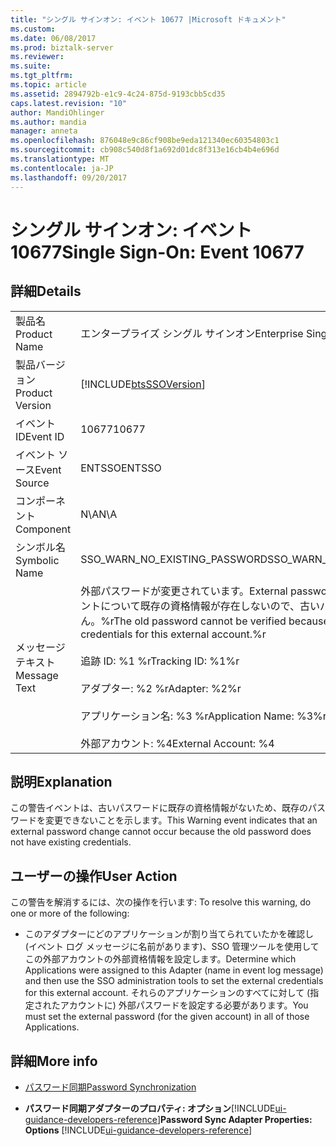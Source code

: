 ```yaml
---
title: "シングル サインオン: イベント 10677 |Microsoft ドキュメント"
ms.custom: 
ms.date: 06/08/2017
ms.prod: biztalk-server
ms.reviewer: 
ms.suite: 
ms.tgt_pltfrm: 
ms.topic: article
ms.assetid: 2894792b-e1c9-4c24-875d-9193cbb5cd35
caps.latest.revision: "10"
author: MandiOhlinger
ms.author: mandia
manager: anneta
ms.openlocfilehash: 876048e9c86cf908be9eda121340ec60354803c1
ms.sourcegitcommit: cb908c540d8f1a692d01dc8f313e16cb4b4e696d
ms.translationtype: MT
ms.contentlocale: ja-JP
ms.lasthandoff: 09/20/2017
---
```

# <a name="single-sign-on-event-10677"></a><span data-ttu-id="77481-102">シングル サインオン: イベント 10677</span><span class="sxs-lookup"><span data-stu-id="77481-102">Single Sign-On: Event 10677</span></span>
## <a name="details"></a><span data-ttu-id="77481-103">詳細</span><span class="sxs-lookup"><span data-stu-id="77481-103">Details</span></span>  
  
|||  
|-|-|  
|<span data-ttu-id="77481-104">製品名</span><span class="sxs-lookup"><span data-stu-id="77481-104">Product Name</span></span>|<span data-ttu-id="77481-105">エンタープライズ シングル サインオン</span><span class="sxs-lookup"><span data-stu-id="77481-105">Enterprise Single Sign-On</span></span>|  
|<span data-ttu-id="77481-106">製品バージョン</span><span class="sxs-lookup"><span data-stu-id="77481-106">Product Version</span></span>|[!INCLUDE[btsSSOVersion](../includes/btsssoversion-md.md)]|  
|<span data-ttu-id="77481-107">イベント ID</span><span class="sxs-lookup"><span data-stu-id="77481-107">Event ID</span></span>|<span data-ttu-id="77481-108">10677</span><span class="sxs-lookup"><span data-stu-id="77481-108">10677</span></span>|  
|<span data-ttu-id="77481-109">イベント ソース</span><span class="sxs-lookup"><span data-stu-id="77481-109">Event Source</span></span>|<span data-ttu-id="77481-110">ENTSSO</span><span class="sxs-lookup"><span data-stu-id="77481-110">ENTSSO</span></span>|  
|<span data-ttu-id="77481-111">コンポーネント</span><span class="sxs-lookup"><span data-stu-id="77481-111">Component</span></span>|<span data-ttu-id="77481-112">N\A</span><span class="sxs-lookup"><span data-stu-id="77481-112">N\A</span></span>|  
|<span data-ttu-id="77481-113">シンボル名</span><span class="sxs-lookup"><span data-stu-id="77481-113">Symbolic Name</span></span>|<span data-ttu-id="77481-114">SSO_WARN_NO_EXISTING_PASSWORD</span><span class="sxs-lookup"><span data-stu-id="77481-114">SSO_WARN_NO_EXISTING_PASSWORD</span></span>|  
|<span data-ttu-id="77481-115">メッセージ テキスト</span><span class="sxs-lookup"><span data-stu-id="77481-115">Message Text</span></span>|<span data-ttu-id="77481-116">外部パスワードが変更されています。</span><span class="sxs-lookup"><span data-stu-id="77481-116">External password change.</span></span> <span data-ttu-id="77481-117">この外部アカウントについて既存の資格情報が存在しないので、古いパスワードを検証できません。%r</span><span class="sxs-lookup"><span data-stu-id="77481-117">The old password cannot be verified because there are no existing credentials for this external account.%r</span></span><br /><br /> <span data-ttu-id="77481-118">追跡 ID: %1 %r</span><span class="sxs-lookup"><span data-stu-id="77481-118">Tracking ID: %1%r</span></span><br /><br /> <span data-ttu-id="77481-119">アダプター: %2 %r</span><span class="sxs-lookup"><span data-stu-id="77481-119">Adapter: %2%r</span></span><br /><br /> <span data-ttu-id="77481-120">アプリケーション名: %3 %r</span><span class="sxs-lookup"><span data-stu-id="77481-120">Application Name: %3%r</span></span><br /><br /> <span data-ttu-id="77481-121">外部アカウント: %4</span><span class="sxs-lookup"><span data-stu-id="77481-121">External Account: %4</span></span>|  
  
## <a name="explanation"></a><span data-ttu-id="77481-122">説明</span><span class="sxs-lookup"><span data-stu-id="77481-122">Explanation</span></span>  
 <span data-ttu-id="77481-123">この警告イベントは、古いパスワードに既存の資格情報がないため、既存のパスワードを変更できないことを示します。</span><span class="sxs-lookup"><span data-stu-id="77481-123">This Warning event indicates that an external password change cannot occur because the old password does not have existing credentials.</span></span>  
  
## <a name="user-action"></a><span data-ttu-id="77481-124">ユーザーの操作</span><span class="sxs-lookup"><span data-stu-id="77481-124">User Action</span></span>  
 <span data-ttu-id="77481-125">この警告を解消するには、次の操作を行います: </span><span class="sxs-lookup"><span data-stu-id="77481-125">To resolve this warning, do one or more of the following:</span></span>  
  
-   <span data-ttu-id="77481-126">このアダプターにどのアプリケーションが割り当てられていたかを確認し (イベント ログ メッセージに名前があります)、SSO 管理ツールを使用してこの外部アカウントの外部資格情報を設定します。</span><span class="sxs-lookup"><span data-stu-id="77481-126">Determine which Applications were assigned to this Adapter (name in event log message) and then use the SSO administration tools to set the external credentials for this external account.</span></span> <span data-ttu-id="77481-127">それらのアプリケーションのすべてに対して (指定されたアカウントに) 外部パスワードを設定する必要があります。</span><span class="sxs-lookup"><span data-stu-id="77481-127">You must set the external password (for the given account) in all of those Applications.</span></span>  
  
## <a name="more-info"></a><span data-ttu-id="77481-128">詳細</span><span class="sxs-lookup"><span data-stu-id="77481-128">More info</span></span>
  
-   [<span data-ttu-id="77481-129">パスワード同期</span><span class="sxs-lookup"><span data-stu-id="77481-129">Password Synchronization</span></span>](../core/password-synchronization2.md)  
  
-   <span data-ttu-id="77481-130">**パスワード同期アダプターのプロパティ: オプション**[!INCLUDE[ui-guidance-developers-reference](../includes/ui-guidance-developers-reference.md)]</span><span class="sxs-lookup"><span data-stu-id="77481-130">**Password Sync Adapter Properties: Options** [!INCLUDE[ui-guidance-developers-reference](../includes/ui-guidance-developers-reference.md)]</span></span>